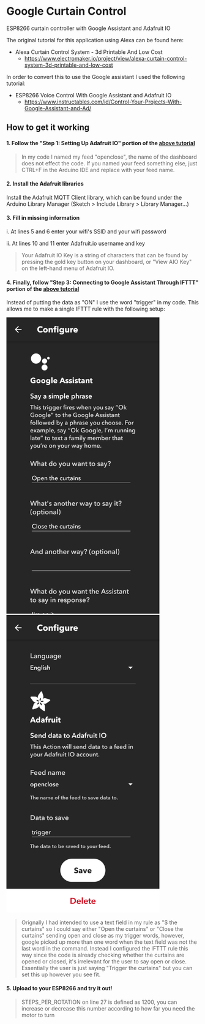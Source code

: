 # Google Curtain Control
ESP8266 curtain controller with Google Assistant and Adafruit IO

The original tutorial for this application using Alexa can be found here:
* Alexa Curtain Control System - 3d Printable And Low Cost
  * https://www.electromaker.io/project/view/alexa-curtain-control-system-3d-printable-and-low-cost

In order to convert this to use the Google assistant I used the following tutorial:
* ESP8266 Voice Control With Google Assistant and Adafruit IO
  * https://www.instructables.com/id/Control-Your-Projects-With-Google-Assistant-and-Ad/
  
 ## How to get it working ##
 #### 1. Follow the "Step 1: Setting Up Adafruit IO" portion of the [above tutorial](https://www.instructables.com/id/Control-Your-Projects-With-Google-Assistant-and-Ad/) ####
 > In my code I named my feed "openclose", the name of the dashboard does not effect the code. If you named your feed something else, just CTRL+F in the Arduino IDE and replace with your feed name.
 
#### 2. Install the Adafruit libraries ####
Install the Adafruit MQTT Client library, which can be found under the Arduino Library Manager (Sketch > Include Library > Library Manager...)
 
#### 3. Fill in missing information ####
  i. At lines 5 and 6 enter your wifi's SSID and your wifi password
  
  ii. At lines 10 and 11 enter Adafruit.io username and key
  > Your Adafruit IO Key is a string of characters that can be found by pressing the gold key button on your dashboard, or "View AIO Key" on the left-hand menu of Adafruit IO.

#### 4. Finally, follow "Step 3: Connecting to Google Assistant Through IFTTT" portion of the [above tutorial](https://www.instructables.com/id/Control-Your-Projects-With-Google-Assistant-and-Ad/) ####
Instead of putting the data as "ON" I use the word "trigger" in my code. This allows me to make a single IFTTT rule with the following setup:

<img src="https://github.com/parrycj/google-curtain-control/blob/master/IFTTTConfig.png" width="400"> <img src="https://github.com/parrycj/google-curtain-control/blob/master/IFTTTConfig2.png" width="400">

> Orignally I had intended to use a text field in my rule as "$ the curtains" so I could say either "Open the curtains" or "Close the curtains" sending open and close as my trigger words, however, google picked up more than one word when the text field was not the last word in the command. Instead I configured the IFTTT rule this way since the code is already checking whether the curtains are opened or closed, it's irrelevant for the user to say open or close. Essentially the user is just saying "Trigger the curtains" but you can set this up however you see fit.

#### 5. Upload to your ESP8266 and try it out! ####

> STEPS_PER_ROTATION on line 27 is defined as 1200, you can increase or decrease this number according to how far you need the motor to turn
